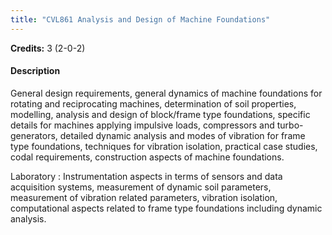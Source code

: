 ```yaml
---
title: "CVL861 Analysis and Design of Machine Foundations"
---
```

**Credits:** 3 (2-0-2)

#### Description
General design requirements, general dynamics of machine foundations for rotating and reciprocating machines, determination of soil properties, modelling, analysis and design of block/frame type foundations, specific details for machines applying impulsive loads, compressors and turbo-generators, detailed dynamic analysis and modes of vibration for frame type foundations, techniques for vibration isolation, practical case studies, codal requirements, construction aspects of machine foundations.

Laboratory : Instrumentation aspects in terms of sensors and data acquisition systems, measurement of dynamic soil parameters, measurement of vibration related parameters, vibration isolation, computational aspects related to frame type foundations including dynamic analysis.